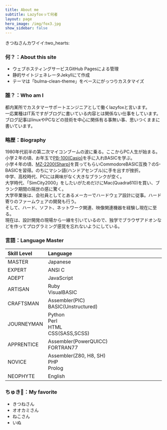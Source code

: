 ```yaml
---
title: About me
subtitle: Lazyfoxって何者
layout: page
hero_image: /img/fox3.jpg
show_sidebar: false
---
```


<div class="content is-large">きつねさんカワイイ:two_hearts:</div>

### 何？：About this site
* ウェブホスティングサービスGitHub Pagesによる管理
* 静的サイトジェネレータJekyllにて作成
* テーマは「bulma-clean-theme」をベースにがっつりカスタマイズ

### 誰？：Who am I
都内某所でカスタマーサポートエンジニアとして働くlazyfoxと言います。  
一応業種はIT系ですがブログに書いている内容とは関係ない仕事をしています。  
ブログ記事はlinuxやPCなどの技術を中心に関係有る事無い事、思いつくままに書いています。

### 略歴：Biography
1980年代前半の第二次マイコンブームの波に乗る。ここからPC人生が始まる。  
小学２年の頃、お年玉で[PB-100(Casio)](https://ja.wikipedia.org/wiki/PB-100)を手に入れBASICを学ぶ。  
小学４年の頃、[MZ-2200(Sharp)](https://ja.wikipedia.org/wiki/MZ-2000#MZ-2200)を買ってもらいCommodoreBASIC互換？のS-BASICを習得。のちにマシン語(ハンドアセンブル)に手を出すが挫折。  
中学、高校時代、PCには興味がなく大きなブランクが空く。  
大学時代、「SimCity2000」をしたいがためだけにMac(Quadra610)を買い、ブランク期間の隔世の感に驚く。  
大学卒業後は、会社員としてとあるメーカーでハードウェア設計に従事。ハード寄りのファームウェアの開発も行う。  
そして、ハード、ソフト、ネットワーク関連、映像関連機器を経験し現在に至る。  
現在は、設計開発の現場から一線を引いているので、独学でブラウザアドオンなどを作ってプログラミング感覚を忘れないようにしている。

### 言語：Language Master

| Skill Level | Language　　　　　　　　　　　　　　　　　　　　　|
|:----------- |:------------------------------------------ |
| MASTER      | Japanese                                   |
| EXPERT      | ANSI C                                     |
| ADEPT       | JavaScript                                 |
| ARTISAN     | Ruby<br>VisualBASIC                        |
| CRAFTSMAN   | Assembler(PIC)<br>BASIC(Unstructured)      |
| JOURNEYMAN  | Python<br>Perl<br>HTML<br>CSS(SASS,SCSS)   |
| APPRENTICE  | Assembler(PowerQUICC)<br>FORTRAN77         |
| NOVICE      | Assembler(Z80, H8, SH)<br>PHP<br>Prolog    |
| NEOPHYTE    | English                                    |

### ちゅき:sparkling_heart:：My favorite
* きつねさん
* オオカミさん
* ねこさん
* いぬ
